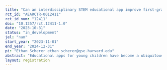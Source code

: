 ```yaml
---
title: "Can an interdisciplinary STEM educational app improve first-graders’ literacy and math skills?"
rct_id: "AEARCTR-0012411"
rct_id_num: "12411"
doi: "10.1257/rct.12411-1.0"
date: "2023-10-31"
status: "in_development"
jel: "nan"
start_year: "2023-11-01"
end_year: "2024-12-31"
pi: "Ethan Scherer ethan_scherer@gse.harvard.edu"
abstract: "Educational apps for young children have become a ubiquitous feature of schools and classrooms. Despite the proliferation of educational apps, few studies have examined whether educational apps that interleave literacy and math language activities can work to improve student outcomes across an entire school district.  With school by classroom blocks, first-graders were randomly assigned to either a literacy only educational app or an interdisciplinary STEM educational app that included literacy and math language activities that focused on building students’ meta-linguistic skills and math quantitative language. Both intervention conditions provided a similar number of activities and implementation was equivalent, beginning in the fall 2023 school year and ending in spring 2024 (from November to April, approximately 6 months). The impact analysis will examine posttest differences on short-measures of engagement, domain specific vocabulary, listening, and reading comprehension, and long-term measures of basic literacy skills and math achievement."
layout: registration
---
```



